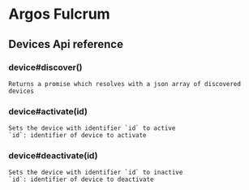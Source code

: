 # Argos Fulcrum

## Devices Api reference

### device#discover()
    Returns a promise which resolves with a json array of discovered devices

### device#activate(id)
    Sets the device with identifier `id` to active
    `id`: identifier of device to activate 

### device#deactivate(id)
    Sets the device with identifier `id` to inactive
    `id`: identifier of device to deactivate 

